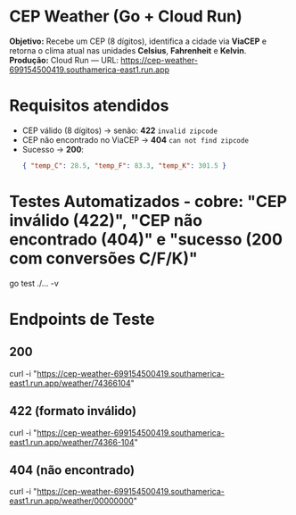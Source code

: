 # CEP Weather (Go + Cloud Run)

**Objetivo:** Recebe um CEP (8 dígitos), identifica a cidade via **ViaCEP** e retorna o clima atual nas unidades **Celsius**, **Fahrenheit** e **Kelvin**.  
**Produção:** Cloud Run — URL: https://cep-weather-699154500419.southamerica-east1.run.app

# Requisitos atendidos

- CEP válido (8 dígitos) → senão: **422** `invalid zipcode`
- CEP não encontrado no ViaCEP → **404** `can not find zipcode`
- Sucesso → **200**:
  ```json
  { "temp_C": 28.5, "temp_F": 83.3, "temp_K": 301.5 }
  ```

# Testes Automatizados - cobre: "CEP inválido (422)", "CEP não encontrado (404)" e "sucesso (200 com conversões C/F/K)"

go test ./... -v

# Endpoints de Teste

## 200

curl -i "https://cep-weather-699154500419.southamerica-east1.run.app/weather/74366104"

## 422 (formato inválido)

curl -i "https://cep-weather-699154500419.southamerica-east1.run.app/weather/74366-104"

## 404 (não encontrado)

curl -i "https://cep-weather-699154500419.southamerica-east1.run.app/weather/00000000"
